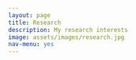```yaml
---
layout: page
title: Research
description: My research interests
image: assets/images/research.jpg
nav-menu: yes
---
```


